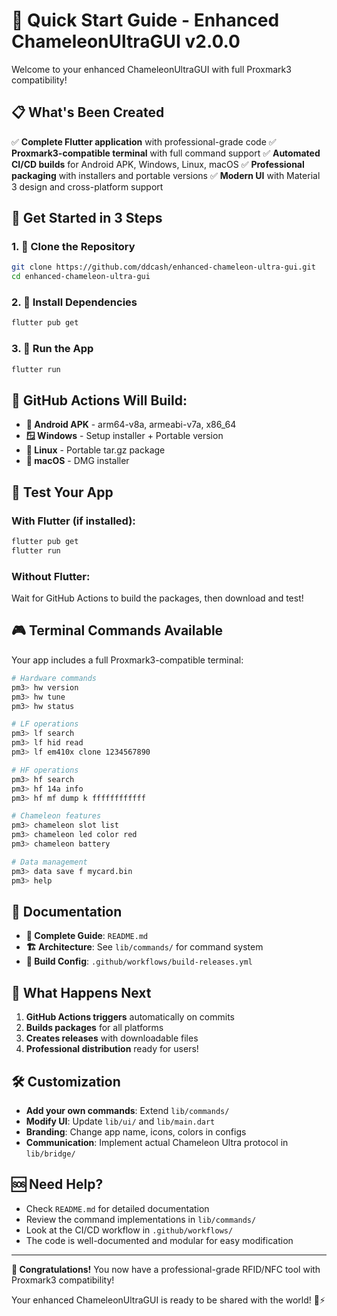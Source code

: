 # 🚀 Quick Start Guide - Enhanced ChameleonUltraGUI v2.0.0

Welcome to your enhanced ChameleonUltraGUI with full Proxmark3 compatibility!

## 📋 What's Been Created

✅ **Complete Flutter application** with professional-grade code
✅ **Proxmark3-compatible terminal** with full command support
✅ **Automated CI/CD builds** for Android APK, Windows, Linux, macOS
✅ **Professional packaging** with installers and portable versions
✅ **Modern UI** with Material 3 design and cross-platform support

## 🎯 Get Started in 3 Steps

### 1. 📁 Clone the Repository
```bash
git clone https://github.com/ddcash/enhanced-chameleon-ultra-gui.git
cd enhanced-chameleon-ultra-gui
```

### 2. 🚀 Install Dependencies
```bash
flutter pub get
```

### 3. 🏃 Run the App
```bash
flutter run
```

## 🔨 GitHub Actions Will Build:

- **📱 Android APK** - arm64-v8a, armeabi-v7a, x86_64
- **🪟 Windows** - Setup installer + Portable version
- **🐧 Linux** - Portable tar.gz package
- **🍎 macOS** - DMG installer

## 📱 Test Your App

### With Flutter (if installed):
```bash
flutter pub get
flutter run
```

### Without Flutter:
Wait for GitHub Actions to build the packages, then download and test!

## 🎮 Terminal Commands Available

Your app includes a full Proxmark3-compatible terminal:

```bash
# Hardware commands
pm3> hw version
pm3> hw tune
pm3> hw status

# LF operations
pm3> lf search
pm3> lf hid read
pm3> lf em410x clone 1234567890

# HF operations
pm3> hf search
pm3> hf 14a info
pm3> hf mf dump k ffffffffffff

# Chameleon features
pm3> chameleon slot list
pm3> chameleon led color red
pm3> chameleon battery

# Data management
pm3> data save f mycard.bin
pm3> help
```

## 📖 Documentation

- **📘 Complete Guide**: `README.md`
- **🏗️ Architecture**: See `lib/commands/` for command system
- **🔧 Build Config**: `.github/workflows/build-releases.yml`

## 🎉 What Happens Next

1. **GitHub Actions triggers** automatically on commits
2. **Builds packages** for all platforms
3. **Creates releases** with downloadable files
4. **Professional distribution** ready for users!

## 🛠️ Customization

- **Add your own commands**: Extend `lib/commands/`
- **Modify UI**: Update `lib/ui/` and `lib/main.dart`
- **Branding**: Change app name, icons, colors in configs
- **Communication**: Implement actual Chameleon Ultra protocol in `lib/bridge/`

## 🆘 Need Help?

- Check `README.md` for detailed documentation
- Review the command implementations in `lib/commands/`
- Look at the CI/CD workflow in `.github/workflows/`
- The code is well-documented and modular for easy modification

---

**🎊 Congratulations!** You now have a professional-grade RFID/NFC tool with Proxmark3 compatibility!

Your enhanced ChameleonUltraGUI is ready to be shared with the world! 🦎⚡